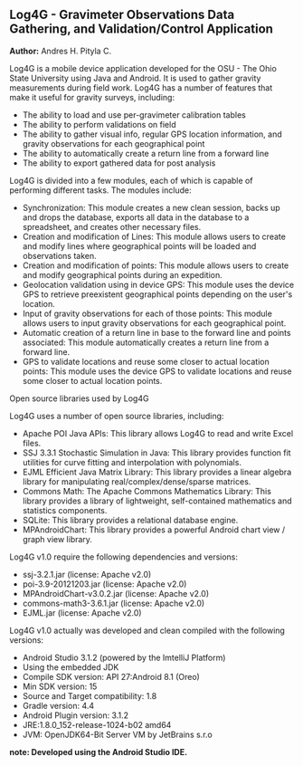## Log4G - Gravimeter Observations Data Gathering, and Validation/Control Application

**Author:** Andres H. Pityla C.

Log4G is a mobile device application developed for the OSU - The Ohio State University using Java and Android. It is used to gather gravity measurements during field work. Log4G has a number of features that make it useful for gravity surveys, including:

* The ability to load and use per-gravimeter calibration tables
* The ability to perform validations on field
* The ability to gather visual info, regular GPS location information, and gravity observations for each geographical point
* The ability to automatically create a return line from a forward line
* The ability to export gathered data for post analysis

Log4G is divided into a few modules, each of which is capable of performing different tasks. The modules include:

* Synchronization: This module creates a new clean session, backs up and drops the database, exports all data in the database to a spreadsheet, and creates other necessary files.
* Creation and modification of Lines: This module allows users to create and modify lines where geographical points will be loaded and observations taken.
* Creation and modification of points: This module allows users to create and modify geographical points during an expedition.
* Geolocation validation using in device GPS: This module uses the device GPS to retrieve preexistent geographical points depending on the user's location.
* Input of gravity observations for each of those points: This module allows users to input gravity observations for each geographical point.
* Automatic creation of a return line in base to the forward line and points associated: This module automatically creates a return line from a forward line.
* GPS to validate locations and reuse some closer to actual location points: This module uses the device GPS to validate locations and reuse some closer to actual location points.

Open source libraries used by Log4G

Log4G uses a number of open source libraries, including:

* Apache POI Java APIs: This library allows Log4G to read and write Excel files.
* SSJ 3.3.1 Stochastic Simulation in Java: This library provides function fit utilities for curve fitting and interpolation with polynomials.
* EJML Efficient Java Matrix Library: This library provides a linear algebra library for manipulating real/complex/dense/sparse matrices.
* Commons Math: The Apache Commons Mathematics Library: This library provides a library of lightweight, self-contained mathematics and statistics components.
* SQLite: This library provides a relational database engine.
* MPAndroidChart: This library provides a powerful Android chart view / graph view library.


Log4G v1.0 require the following dependencies and versions:

* ssj-3.2.1.jar (license: Apache v2.0)
* poi-3.9-20121203.jar (license: Apache v2.0)
* MPAndroidChart-v3.0.2.jar (license: Apache v2.0)
* commons-math3-3.6.1.jar (license: Apache v2.0)
* EJML.jar (license: Apache v2.0)

Log4G v1.0 actually was developed and clean compiled with the following versions:

* Android Studio 3.1.2 (powered by the ImtelliJ Platform)
* Using the embedded JDK
* Compile SDK version: API 27:Android 8.1 (Oreo)
* Min SDK version: 15
* Source and Target compatibility: 1.8
* Gradle version: 4.4
* Android Plugin version: 3.1.2
* JRE:1.8.0_152-release-1024-b02 amd64
* JVM: OpenJDK64-Bit Server VM by JetBrains s.r.o

**note:  Developed using the Android Studio IDE.**
